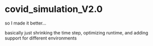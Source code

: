 # covid_simulation_V2.0
so I made it better...


basically just shrinking the time step, optimizing runtime, and adding support for different environments

